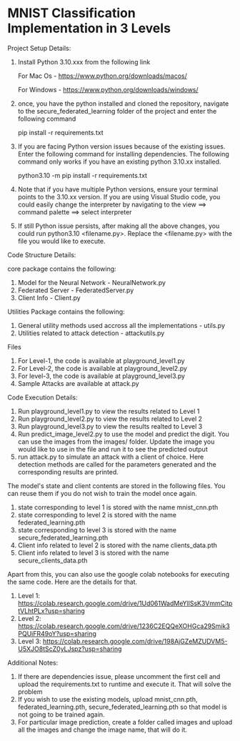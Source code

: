 # MNIST Classification Implementation in 3 Levels
Project Setup Details:
1) Install Python 3.10.xxx from the following link
   
   For Mac Os - https://www.python.org/downloads/macos/
   
   For Windows - https://www.python.org/downloads/windows/
2) once, you have the python installed and cloned the repository, navigate to the secure_federated_learning folder of the project and enter the following command

     pip install -r requirements.txt
3) If you are facing Python version issues because of the existing issues. Enter the following command for installing dependencies. The following command only works if you have an existing python 3.10.xx installed.

    python3.10 -m pip install -r requirements.txt

4) Note that if you have multiple Python versions, ensure your terminal points to the 3.10.xx version. If you are using Visual Studio code, you could easily change the interpreter by navigating to the view ==> command palette ==> select interpreter
5) If still Python issue persists, after making all the above changes, you could run python3.10 <filename.py>. Replace the <filename.py> with the file you would like to execute.

Code Structure Details:

core package contains the following:
1) Model for the Neural Network - NeuralNetwork.py
2) Federated Server - FederatedServer.py
3) Client Info - Client.py

Utilities Package contains the following:
1) General utility methods used accross all the implementations - utils.py
2) Utilities related to attack detection - attackutils.py

Files
1) For Level-1, the code is available at playground_level1.py
2) For Level-2, the code is available at playground_level2.py
3) For level-3, the code is available at playground_level3.py
4) Sample Attacks are available at attack.py

Code Execution Details:
1) Run playground_level1.py to view the results related to Level 1
2) Run playground_level2.py to view the results related to Level 2
3) Run playground_level3.py to view the results realted to Level 3
4) Run predict_image_level2.py to use the model and predict the digit. You can use the images from the images/ folder. Update the image you would like to use in the file and run it to see the predicted output
5) run attack.py to simulate an attack with a client of choice. Here detection methods are called for the parameters generated and the corresponding results are printed.

The model's state and client contents are stored in the following files. You can reuse them if you do not wish to train the model once again.
1) state corresponding to level 1 is stored with the name mnist_cnn.pth
2) state corresponding to level 2 is stored with the name federated_learning.pth
3) state corresponding to level 3 is stored with the name secure_federated_learning.pth
4) Client info related to level 2 is stored with the name clients_data.pth
5) Client info related to level 3 is stored with the name secure_clients_data.pth


Apart from this, you can also use the google colab notebooks for executing the same code. Here are the details for that.
1) Level 1: https://colab.research.google.com/drive/1Ud061WadMeYllSsK3VmmCitptVLhtPLx?usp=sharing
2) Level 2: https://colab.research.google.com/drive/1236C2EQQeXOHGca29Smik3PQUiFR49oY?usp=sharing
3) Level 3: https://colab.research.google.com/drive/198AjGZeMZUDVM5-U5XJO8tScZ0yLJspz?usp=sharing

Additional Notes:
1) If there are dependencies issue, please uncomment the first cell and upload the requirements.txt to runtime and execute it. That will solve the problem
2) If you wish to use the existing models, upload mnist_cnn.pth, federated_learning.pth, secure_federated_learning.pth so that model is not going to be trained again. 
3) For particular image prediction, create a folder called images and upload all the images and change the image name, that will do it.


